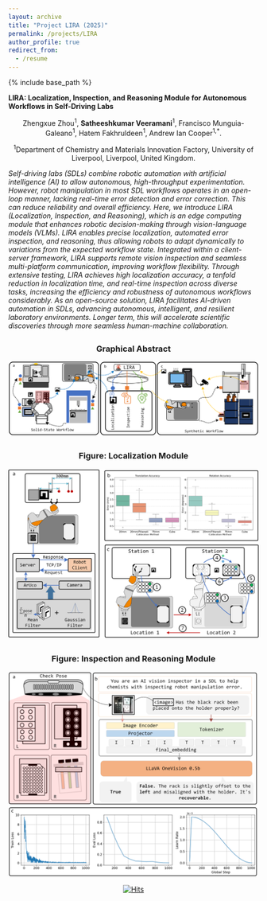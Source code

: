 ```yaml
---
layout: archive
title: "Project LIRA (2025)"
permalink: /projects/LIRA
author_profile: true
redirect_from:
  - /resume
---
```


{% include base_path %}

<p><strong>LIRA: Localization, Inspection, and Reasoning Module for Autonomous Workflows in Self-Driving Labs</strong></p>

<div style="text-align: center;">
 Zhengxue Zhou<sup>1</sup>, <strong>Satheeshkumar Veeramani</strong><sup>1</sup>, Francisco Munguia-Galeano<sup>1</sup>, Hatem Fakhruldeen<sup>1</sup>, Andrew Ian Cooper<sup>1,*</sup>.
</div>

<div style="text-align: center;">
  <p><sup>1</sup>Department of Chemistry and Materials Innovation Factory, University of Liverpool, Liverpool, United Kingdom.
</div>


<p><em> Self-driving labs (SDLs) combine robotic automation with artificial intelligence (AI) to allow autonomous, high-throughput experimentation. However, robot manipulation in most SDL workflows operates in an open-loop manner, lacking real-time error detection and error correction. This can reduce reliability and overall efficiency. Here, we introduce LIRA (Localization, Inspection, and Reasoning), which is an edge computing module that enhances robotic decision-making through vision-language models (VLMs). LIRA enables precise localization, automated error inspection, and reasoning, thus allowing robots to adapt dynamically to variations from the expected workflow state. Integrated within a client-server framework, LIRA supports remote vision inspection and seamless multi-platform communication, improving workflow flexibility. Through extensive testing, LIRA achieves high localization accuracy, a tenfold reduction in localization time, and real-time inspection across diverse tasks, increasing the efficiency and robustness of autonomous workflows considerably. As an open-source solution, LIRA facilitates AI-driven automation in SDLs, advancing autonomous, intelligent, and resilient laboratory environments. Longer term, this will accelerate scientific discoveries through more seamless human-machine collaboration. </em> </p>

<div style="text-align: center; margin-top: 2em;">
  <h3>Graphical Abstract</h3>
  <img src="/images/LIRA/fig1.png" alt="" style="max-width: 100%; height: auto;">
</div>


<!-- Video Frame -->
<div style="text-align: center; margin-top: 2em;">
  <h3>Figure: Localization Module</h3>
  <img src="/images/LIRA/fig3.png" alt="" style="max-width: 100%; height: auto;">
</div>

<div style="text-align: center; margin-top: 2em;">
  <h3>Figure: Inspection and Reasoning Module</h3>
  <img src="/images/LIRA/fig4_3.png" alt="" style="max-width: 100%; height: auto;">
</div>





<!-- Page Visits -->
<div style="display: flex; justify-content: center; margin-top: 1em;">
  <a href="https://hits.sh/satheezv.github.io/projects/LIRA"><img alt="Hits" src="https://hits.sh/satheezv.github.io.svg?style=plastic&label=Page%20Visits"/></a>
</div> 

<!-- https://hits.sh/satheezv.github.io.svg?style=plastic&label=Page%20Visits -->